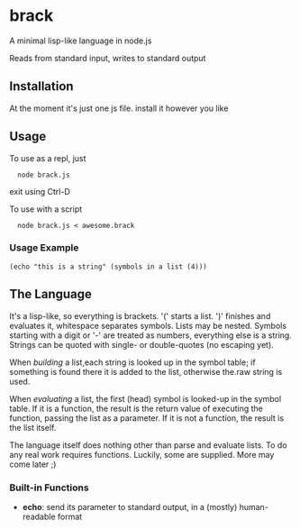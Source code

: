 # brack

A minimal lisp-like language in node.js

Reads from standard input, writes to standard output

## Installation

At the moment it's just one js file. install it however you like

## Usage
To use as a repl, just 
```
  node brack.js
```
exit using Ctrl-D

To use with a script
```
  node brack.js < awesome.brack
```

### Usage Example
```
(echo "this is a string" (symbols in a list (4)))
```

## The Language

It's a lisp-like, so everything is brackets. '(' starts a list. ')' finishes and evaluates it, whitespace separates symbols. Lists
may be nested. Symbols starting with a digit or '-' are treated as numbers, everything else is a string. Strings can be quoted with single- or double-quotes (no escaping yet).

When _building_ a list,each string is looked up in the symbol table; if something is found there it is added to the list, otherwise the.raw string is used.

When _evaluating_ a list, the first (head) symbol is looked-up in the symbol table. If it is a function,
the result is the return value of executing the function, passing the list as a parameter. 
If it is not a function, the result is the list itself.

The language itself does nothing other than parse and evaluate lists. To do any real work 
requires functions. Luckily, some are supplied. More may come later ;)

### Built-in Functions

* **echo**:
  send its parameter to standard output, in a (mostly) human-readable format
